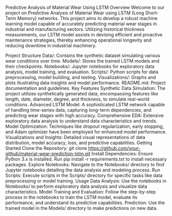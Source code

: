 Predictive Analysis of Material Wear Using LSTM
Overview
Welcome to our project on Predictive Analysis of Material Wear using LSTM (Long Short-Term Memory) networks. This project aims to develop a robust machine learning model capable of accurately predicting material wear stages in industrial and manufacturing sectors. Utilizing historical thickness measurements, our LSTM model assists in devising efficient and proactive maintenance strategies, thereby enhancing operational longevity and reducing downtime in industrial machinery.

Project Structure
Data/: Contains the synthetic dataset simulating various wear conditions over time.
Models/: Stores the trained LSTM models and their checkpoints.
Notebooks/: Jupyter notebooks for exploratory data analysis, model training, and evaluation.
Scripts/: Python scripts for data preprocessing, model building, and testing.
Visualizations/: Graphs and plots illustrating data insights and model performance.
README.md: Project documentation and guidelines.
Key Features
Synthetic Data Simulation: The project utilizes synthetically generated data, encompassing features like length, date, diameter, degree, and thickness, to simulate real-world conditions.
Advanced LSTM Model: A sophisticated LSTM network capable of handling time-series data, capturing long-term dependencies, and predicting wear stages with high accuracy.
Comprehensive EDA: Extensive exploratory data analysis to understand data characteristics and trends.
Model Optimization: Techniques like dropout regularization, early stopping, and Adam optimizer have been employed for enhanced model performance.
Visualizations and Insights: Detailed visual representations of data distribution, model accuracy, loss, and predictive capabilities.
Getting Started
Clone the Repository: git clone https://github.com/your-github/material-wear-prediction-lstm.git
Install Dependencies: Ensure Python 3.x is installed. Run pip install -r requirements.txt to install necessary packages.
Explore Notebooks: Navigate to the Notebooks/ directory to find Jupyter notebooks detailing the data analysis and modeling process.
Run Scripts: Execute scripts in the Scripts/ directory for specific tasks like data preprocessing or model training.
Usage
Data Analysis: Use the notebooks in Notebooks/ to perform exploratory data analysis and visualize data characteristics.
Model Training and Evaluation: Follow the step-by-step process in the notebooks to train the LSTM model, evaluate its performance, and understand its predictive capabilities.
Prediction: Use the trained model in the Models/ directory to make predictions on new data.
